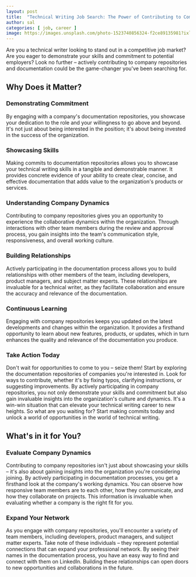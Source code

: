 ```yaml
---
layout: post
title:  "Technical Writing Job Search: The Power of Contributing to Company Repositories"
author: sal
categories: [ job, career ]
image: https://images.unsplash.com/photo-1523740856324-f2ce89135981?ixlib=rb-1.2.1&auto=format&fit=crop&w=798&q=80
---
```


Are you a technical writer looking to stand out in a competitive job market? Are you eager to demonstrate your skills and commitment to potential employers? Look no further – actively contributing to company repositories and documentation could be the game-changer you've been searching for.

## Why Does it Matter?

### Demonstrating Commitment

By engaging with a company's documentation repositories, you showcase your dedication to the role and your willingness to go above and beyond. It's not just about being interested in the position; it's about being invested in the success of the organization.

### Showcasing Skills

Making commits to documentation repositories allows you to showcase your technical writing skills in a tangible and demonstrable manner. It provides concrete evidence of your ability to create clear, concise, and effective documentation that adds value to the organization's products or services.

### Understanding Company Dynamics

Contributing to company repositories gives you an opportunity to experience the collaborative dynamics within the organization. Through interactions with other team members during the review and approval process, you gain insights into the team's communication style, responsiveness, and overall working culture.

### Building Relationships

Actively participating in the documentation process allows you to build relationships with other members of the team, including developers, product managers, and subject matter experts. These relationships are invaluable for a technical writer, as they facilitate collaboration and ensure the accuracy and relevance of the documentation.

### Continuous Learning

Engaging with company repositories keeps you updated on the latest developments and changes within the organization. It provides a firsthand opportunity to learn about new features, products, or updates, which in turn enhances the quality and relevance of the documentation you produce.

### Take Action Today

Don't wait for opportunities to come to you – seize them! Start by exploring the documentation repositories of companies you're interested in. Look for ways to contribute, whether it's by fixing typos, clarifying instructions, or suggesting improvements.
By actively participating in company repositories, you not only demonstrate your skills and commitment but also gain invaluable insights into the organization's culture and dynamics. It's a win-win situation that can elevate your technical writing career to new heights.
So what are you waiting for? Start making commits today and unlock a world of opportunities in the world of technical writing.

## What's in it for You?

### Evaluate Company Dynamics
Contributing to company repositories isn't just about showcasing your skills – it's also about gaining insights into the organization you're considering joining. By actively participating in documentation processes, you get a firsthand look at the company's working dynamics. You can observe how responsive team members are to each other, how they communicate, and how they collaborate on projects. This information is invaluable when evaluating whether a company is the right fit for you.

### Expand Your Network
As you engage with company repositories, you'll encounter a variety of team members, including developers, product managers, and subject matter experts. Take note of these individuals – they represent potential connections that can expand your professional network. By seeing their names in the documentation process, you have an easy way to find and connect with them on LinkedIn. Building these relationships can open doors to new opportunities and collaborations in the future.

